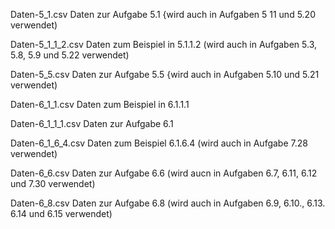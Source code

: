 Daten-5_1.csv
Daten zur Aufgabe 5.1 {wird auch in Aufgaben 5 11 und 5.20 verwendet)

Daten-5_1_1_2.csv
Daten zum Beispiel in 5.1.1.2 (wird auch in Aufgaben 5.3, 5.8, 5.9 und 5.22 verwendet)

Daten-5_5.csv
Daten zur Aufgabe 5.5 {wird auch in Aufgaben 5.10 und 5.21 verwendet)

Daten-6_1_1.csv
Daten zum Beispiel in 6.1.1.1

Daten-6_1_1_1.csv
Daten zur Aufgabe 6.1

Daten-6_1_6_4.csv
Daten zum Beispiel 6.1.6.4 (wird auch in Aufgabe 7.28 verwendet)

Daten-6_6.csv
Daten zur Aufgabe 6.6 (wird aucn in Aufgaben 6.7, 6.11, 6.12 und 7.30 verwendet)

Daten-6_8.csv
Daten zur Aufgabe 6.8 (wird auch in Aufgaben 6.9, 6.10., 6.13. 6.14 und 6.15 verwendet)